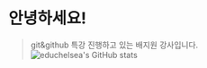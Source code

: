 # 안녕하세요!
> git&github 특강 진행하고 있는 배지원 강사입니다.
> ![educhelsea's GitHub stats](https://github-readme-stats.vercel.app/api?username=educhelsea&hide=contribs,prs)
